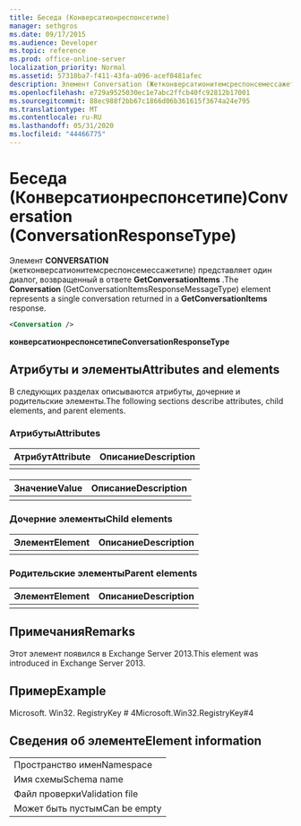 ```yaml
---
title: Беседа (Конверсатионреспонсетипе)
manager: sethgros
ms.date: 09/17/2015
ms.audience: Developer
ms.topic: reference
ms.prod: office-online-server
localization_priority: Normal
ms.assetid: 57310ba7-f411-43fa-a096-acef0481afec
description: Элемент Conversation (Жетконверсатионитемсреспонсемессажетипе) представляет один диалог, возвращенный в ответе GetConversationItems.
ms.openlocfilehash: e729a9525030ec1e7abc2ffcb40fc92812b17001
ms.sourcegitcommit: 88ec988f2bb67c1866d06b361615f3674a24e795
ms.translationtype: MT
ms.contentlocale: ru-RU
ms.lasthandoff: 05/31/2020
ms.locfileid: "44466775"
---
```

# <a name="conversation-conversationresponsetype"></a><span data-ttu-id="49473-103">Беседа (Конверсатионреспонсетипе)</span><span class="sxs-lookup"><span data-stu-id="49473-103">Conversation (ConversationResponseType)</span></span>

<span data-ttu-id="49473-104">Элемент **CONVERSATION** (жетконверсатионитемсреспонсемессажетипе) представляет один диалог, возвращенный в ответе **GetConversationItems** .</span><span class="sxs-lookup"><span data-stu-id="49473-104">The **Conversation** (GetConversationItemsResponseMessageType) element represents a single conversation returned in a **GetConversationItems** response.</span></span> 
  
```XML
<Conversation />
```

 <span data-ttu-id="49473-105">**конверсатионреспонсетипе**</span><span class="sxs-lookup"><span data-stu-id="49473-105">**ConversationResponseType**</span></span>
## <a name="attributes-and-elements"></a><span data-ttu-id="49473-106">Атрибуты и элементы</span><span class="sxs-lookup"><span data-stu-id="49473-106">Attributes and elements</span></span>

<span data-ttu-id="49473-107">В следующих разделах описываются атрибуты, дочерние и родительские элементы.</span><span class="sxs-lookup"><span data-stu-id="49473-107">The following sections describe attributes, child elements, and parent elements.</span></span>
  
### <a name="attributes"></a><span data-ttu-id="49473-108">Атрибуты</span><span class="sxs-lookup"><span data-stu-id="49473-108">Attributes</span></span>

|<span data-ttu-id="49473-109">**Атрибут**</span><span class="sxs-lookup"><span data-stu-id="49473-109">**Attribute**</span></span>|<span data-ttu-id="49473-110">**Описание**</span><span class="sxs-lookup"><span data-stu-id="49473-110">**Description**</span></span>|
|:-----|:-----|
|||
   
#### 

|<span data-ttu-id="49473-111">**Значение**</span><span class="sxs-lookup"><span data-stu-id="49473-111">**Value**</span></span>|<span data-ttu-id="49473-112">**Описание**</span><span class="sxs-lookup"><span data-stu-id="49473-112">**Description**</span></span>|
|:-----|:-----|
|||
   
### <a name="child-elements"></a><span data-ttu-id="49473-113">Дочерние элементы</span><span class="sxs-lookup"><span data-stu-id="49473-113">Child elements</span></span>

|<span data-ttu-id="49473-114">**Элемент**</span><span class="sxs-lookup"><span data-stu-id="49473-114">**Element**</span></span>|<span data-ttu-id="49473-115">**Описание**</span><span class="sxs-lookup"><span data-stu-id="49473-115">**Description**</span></span>|
|:-----|:-----|
|||
   
### <a name="parent-elements"></a><span data-ttu-id="49473-116">Родительские элементы</span><span class="sxs-lookup"><span data-stu-id="49473-116">Parent elements</span></span>

|<span data-ttu-id="49473-117">**Элемент**</span><span class="sxs-lookup"><span data-stu-id="49473-117">**Element**</span></span>|<span data-ttu-id="49473-118">**Описание**</span><span class="sxs-lookup"><span data-stu-id="49473-118">**Description**</span></span>|
|:-----|:-----|
|||
   
## <a name="remarks"></a><span data-ttu-id="49473-119">Примечания</span><span class="sxs-lookup"><span data-stu-id="49473-119">Remarks</span></span>

<span data-ttu-id="49473-120">Этот элемент появился в Exchange Server 2013.</span><span class="sxs-lookup"><span data-stu-id="49473-120">This element was introduced in Exchange Server 2013.</span></span>
  
## <a name="example"></a><span data-ttu-id="49473-121">Пример</span><span class="sxs-lookup"><span data-stu-id="49473-121">Example</span></span>

<span data-ttu-id="49473-122">Microsoft. Win32. RegistryKey # 4</span><span class="sxs-lookup"><span data-stu-id="49473-122">Microsoft.Win32.RegistryKey#4</span></span>
  
## <a name="element-information"></a><span data-ttu-id="49473-123">Сведения об элементе</span><span class="sxs-lookup"><span data-stu-id="49473-123">Element information</span></span>

||
|:-----|
|<span data-ttu-id="49473-124">Пространство имен</span><span class="sxs-lookup"><span data-stu-id="49473-124">Namespace</span></span>  <br/> |
|<span data-ttu-id="49473-125">Имя схемы</span><span class="sxs-lookup"><span data-stu-id="49473-125">Schema name</span></span>  <br/> |
|<span data-ttu-id="49473-126">Файл проверки</span><span class="sxs-lookup"><span data-stu-id="49473-126">Validation file</span></span>  <br/> |
|<span data-ttu-id="49473-127">Может быть пустым</span><span class="sxs-lookup"><span data-stu-id="49473-127">Can be empty</span></span>  <br/> |
   


